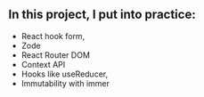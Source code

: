 ## In this project, I put into practice:

* React hook form,
* Zode
* React Router DOM
* Context API
* Hooks like useReducer,
* Immutability with immer
